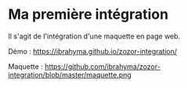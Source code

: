 # Ma première intégration

Il s'agit de l'intégration d'une maquette en page web.

Démo : https://ibrahyma.github.io/zozor-integration/

Maquette : https://github.com/ibrahyma/zozor-integration/blob/master/maquette.png
